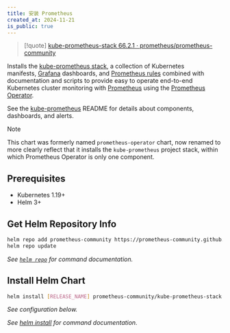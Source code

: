 ```yaml
---
title: 安装 Prometheus
created_at: 2024-11-21
is_public: true
---
```


> [!quote] [kube-prometheus-stack 66.2.1 · prometheus/prometheus-community](https://artifacthub.io/packages/helm/prometheus-community/kube-prometheus-stack)

Installs the [kube-prometheus stack](https://github.com/prometheus-operator/kube-prometheus), a collection of Kubernetes manifests, [Grafana](http://grafana.com/) dashboards, and [Prometheus rules](https://prometheus.io/docs/prometheus/latest/configuration/recording_rules/) combined with documentation and scripts to provide easy to operate end-to-end Kubernetes cluster monitoring with [Prometheus](https://prometheus.io/) using the [Prometheus Operator](https://github.com/prometheus-operator/prometheus-operator).

See the [kube-prometheus](https://github.com/prometheus-operator/kube-prometheus) README for details about components, dashboards, and alerts.

> [!note]
> This chart was formerly named `prometheus-operator` chart, now renamed to more clearly reflect that it installs the `kube-prometheus` project stack, within which Prometheus Operator is only one component.

## Prerequisites

- Kubernetes 1.19+
- Helm 3+

## Get Helm Repository Info

```bash
helm repo add prometheus-community https://prometheus-community.github.io/helm-charts
helm repo update
```

_See [`helm repo`](https://helm.sh/docs/helm/helm_repo/) for command documentation._

## Install Helm Chart

```bash
helm install [RELEASE_NAME] prometheus-community/kube-prometheus-stack
```

_See configuration below._

_See [helm install](https://helm.sh/docs/helm/helm_install/) for command documentation._
